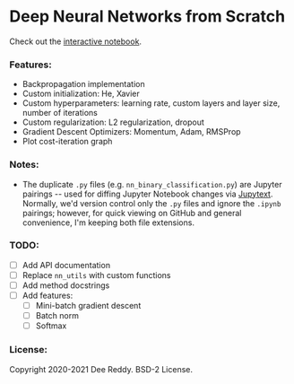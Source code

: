 # Deep Neural Networks from Scratch

Check out the [interactive notebook](https://github.com/Deesus/neural-network-from-scratch/blob/master/nn_classification.ipynb).

### Features:
- Backpropagation implementation
- Custom initialization: He, Xavier
- Custom hyperparameters: learning rate, custom layers and layer size, number of iterations
- Custom regularization: L2 regularization, dropout
- Gradient Descent Optimizers: Momentum, Adam, RMSProp
- Plot cost-iteration graph

### Notes:
- The duplicate `.py` files (e.g. `nn_binary_classification.py`) are Jupyter pairings -- used for diffing Jupyter Notebook changes via [Jupytext](https://github.com/mwouts/jupytext). Normally, we'd version control only the `.py` files and ignore the `.ipynb` pairings; however, for quick viewing on GitHub and general convenience, I'm keeping both file extensions.

### TODO:
- [ ] Add API documentation
- [ ] Replace `nn_utils` with custom functions
- [ ] Add method docstrings
- [ ] Add features:
    - [ ] Mini-batch gradient descent
    - [ ] Batch norm
    - [ ] Softmax

### License:
Copyright 2020-2021 Dee Reddy. BSD-2 License.
